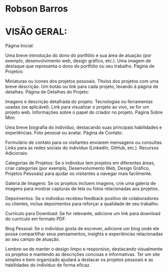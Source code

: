 # Robson Barros 


# VISÃO GERAL:


Página Inicial:

Uma breve introdução do dono do portfólio e sua área de atuação (por exemplo, desenvolvimento web, design gráfico, etc.).
Uma imagem de destaque que representa o dono do portfólio ou seu trabalho.
Página de Projetos:

Miniaturas ou ícones dos projetos pessoais.
Títulos dos projetos com uma breve descrição.
Um botão ou link para cada projeto, levando à página de detalhes.
Página de Detalhes do Projeto:

Imagens e descrição detalhada do projeto.
Tecnologias ou ferramentas usadas (se aplicável).
Link para visualizar o projeto ao vivo, se for um projeto web.
Informações sobre o papel do criador no projeto.
Página Sobre Mim:

Uma breve biografia do indivíduo, destacando suas principais habilidades e experiências.
Foto pessoal ou avatar.
Página de Contato:

Formulário de contato para os visitantes enviarem mensagens ou consultas.
Links para as redes sociais do indivíduo (LinkedIn, GitHub, etc.).
Recursos Adicionais:

Categorias de Projetos: Se o indivíduo tem projetos em diferentes áreas, criar categorias (por exemplo, Desenvolvimento Web, Design Gráfico, Projetos Pessoais) para ajudar os visitantes a navegar mais facilmente.

Galeria de Imagens: Se os projetos incluem imagens, crie uma galeria de imagens para mostrar capturas de tela ou fotos relacionadas aos projetos.

Depoimentos: Se o indivíduo recebeu feedback positivo de colaboradores ou clientes, inclua depoimentos para reforçar a qualidade de seu trabalho.

Currículo para Download: Se for relevante, adicione um link para download do currículo em formato PDF.

Blog Pessoal: Se o indivíduo gosta de escrever, adicione um blog onde ele possa compartilhar seus pensamentos, insights e experiências relacionadas ao seu campo de atuação.

Lembre-se de manter o design limpo e responsivo, destacando visualmente os projetos e mantendo as descrições concisas e informativas. Ter um site simples e bem organizado ajudará a destacar os projetos pessoais e as habilidades do indivíduo de forma eficaz.
